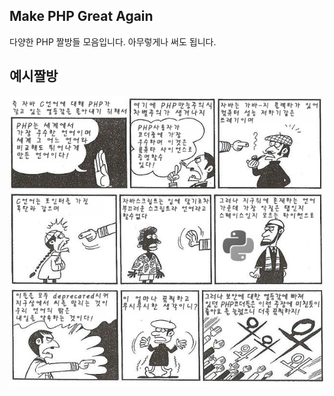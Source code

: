 ## Make PHP Great Again

다양한 PHP 짤방들 모음입니다.
아무렇게나 써도 됩니다.

## 예시짤방

![이얼마나끔찍하고무시무시한생각이니](./650px-%EC%9D%B4%EC%96%BC%EB%A7%88%EB%82%98%EB%81%94%EC%B0%8D%ED%95%98%EA%B3%A0%EB%AC%B4%EC%8B%9C%EB%AC%B4%EC%8B%9C%ED%95%9C%EC%83%9D%EA%B0%81%EC%9D%B4%EB%8B%88.jpg)
